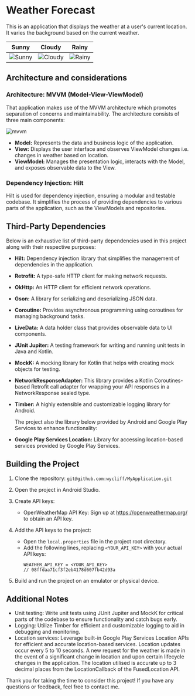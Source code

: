 # Weather Forecast

This is an application that displays the weather at a user's current location. It varies the background based on the current weather.

| Sunny                            | Cloudy                              | Rainy                        |
| ---------------------------------| -------------------------------- | --------------------------------- |
| ![Sunny](https://github.com/wycliff/MyApplication/assets/20297562/393f67b3-a239-4cce-ad46-a52c4fac7a4a) | ![Cloudy](https://github.com/wycliff/MyApplication/assets/20297562/2076a203-ecfc-4c6d-977a-9afd274b3eb4)| ![Rainy](https://github.com/wycliff/MyApplication/assets/20297562/7ba75fe9-3b4f-4a5d-8f08-d812d3a352ec)

## Architecture and considerations

### Architecture: MVVM (Model-View-ViewModel)
That application makes use of the MVVM architecture which promotes separation of concerns and maintainability. The architecture consists of three main components:


![mvvm](https://github.com/wycliff/MyApplication/assets/20297562/6233e0c2-2d02-44b0-9aff-9efa66c27fca)

- **Model:** Represents the data and business logic of the application.
- **View:** Displays the user interface and observes ViewModel changes i.e. changes in weather based on location.
- **ViewModel:** Manages the presentation logic, interacts with the Model, and exposes observable data to the View.

### Dependency Injection: Hilt
Hilt is used for dependency injection, ensuring a modular and testable codebase. It simplifies the process of providing dependencies to various parts of the application, such as the ViewModels and repositories.

## Third-Party Dependencies

Below is an exhaustive list of third-party dependencies used in this project along with their respective purposes:

- **Hilt:** Dependency injection library that simplifies the management of dependencies in the application.
- **Retrofit:** A type-safe HTTP client for making network requests.
- **OkHttp:** An HTTP client for efficient network operations.
- **Gson:** A library for serializing and deserializing JSON data.
- **Coroutine:** Provides asynchronous programming using coroutines for managing background tasks.
- **LiveData:** A data holder class that provides observable data to UI components.
- **JUnit Jupiter:** A testing framework for writing and running unit tests in Java and Kotlin.
- **MockK:** A mocking library for Kotlin that helps with creating mock objects for testing.
- **NetworkResponseAdapter:** This library provides a Kotlin Coroutines-based Retrofit call adapter for wrapping your API responses in a NetworkResponse sealed type.
- **Timber:** A highly extensible and customizable logging library for Android.

  The project  also the library below provided by Android and Google Play Services to enhance functionality:
- **Google Play Services Location:** Library for accessing location-based services provided by Google Play Services.

## Building the Project

1. Clone the repository: `git@github.com:wycliff/MyApplication.git`
2. Open the project in Android Studio.
3. Create API keys:
   - OpenWeatherMap API Key: Sign up at https://openweathermap.org/ to obtain an API key.

4. Add the API keys to the project:
   - Open the `local.properties` file in the project root directory.
   - Add the following lines, replacing `<YOUR_API_KEY>` with your actual API keys:
     ```
     WEATHER_API_KEY = <YOUR_API_KEY>
     // 08ffdaa71cf3f2eb4178d607fb42d93a
     ```
5. Build and run the project on an emulator or physical device.

## Additional Notes
- Unit testing: Write unit tests using JUnit Jupiter and MockK for critical parts of the codebase to ensure functionality and catch bugs early.
- Logging: Utilize Timber for efficient and customizable logging to aid in debugging and monitoring.
- Location services: Leverage built-in Google Play Services Location APIs for efficient and accurate location-based services. Location updates occur every 5 to 10 seconds. A new request for the weather is made in the event of a significant change in location and upon certain lifecycle changes in the application.
The location utilised is accurate up to 3 decimal places from the LocationCallback of the FusedLocation API.


Thank you for taking the time to consider this project! If you have any questions or feedback, feel free to contact me.
